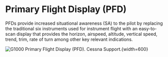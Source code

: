 # Primary Flight Display (PFD)

PFDs provide increased situational awareness (SA) to the pilot by replacing the traditional six instruments used for instrument flight with an easy-to-scan display that provides the horizon, airspeed, altitude, vertical speed, trend, trim, rate of turn among other key relevant indications.

![G1000 Primary Flight Display (PFD). [Cessna Support](https://support.cessna.com/docs/custsupt/GarminExpertSystem/525%20G1000/525_G1000_PFD1_LRU_Page.html).](/img/g1000-pfd.jpg){width=600}
